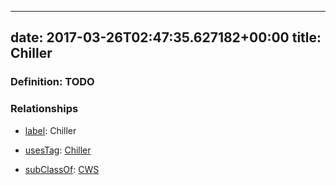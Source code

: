 
---
date: 2017-03-26T02:47:35.627182+00:00
title: Chiller
---
### Definition: TODO

### Relationships

* [label](http://www.w3.org/2000/01/rdf-schema#label): Chiller

* [usesTag](https://brickschema.org/schema/1.0/BrickFrame#usesTag): [Chiller](https://brickschema.org/schema/1.0/BrickTag#Chiller)

* [subClassOf](http://www.w3.org/2000/01/rdf-schema#subClassOf): [CWS](https://brickschema.org/schema/1.0/Brick#CWS)

